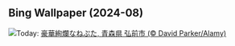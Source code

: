 ## Bing Wallpaper (2024-08)
![](https://www.bing.com/th?id=OHR.Nebuta2024_JA-JP7778073736_UHD.jpg&w=1000)Today: [豪華絢爛なねぷた, 青森県 弘前市 (© David Parker/Alamy)](https://www.bing.com/th?id=OHR.Nebuta2024_JA-JP7778073736_UHD.jpg)